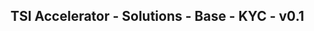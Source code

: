 TSI Accelerator - Solutions - Base - KYC - v0.1
--------------------------------------------------------------------------------------------


